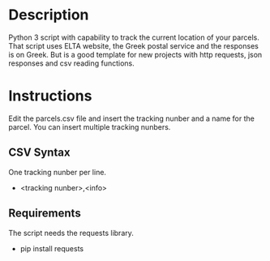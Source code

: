 # Description
Python 3 script with capability to track the current location of your parcels. 
That script uses ELTA website, the Greek postal service and the responses is on Greek. 
But is a good template for new projects with http requests, json responses and csv reading functions.

Instructions
===
Edit the parcels.csv file and insert the tracking nunber and a name for the parcel.
You can insert multiple tracking nunbers.

## CSV Syntax
One tracking nunber per line.
* \<tracking nunber\>,\<info\>

## Requirements
The script needs the requests library.
* pip install requests

